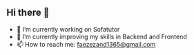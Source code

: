 ## Hi there 👋

- 🔭 I’m currently working on Sofatutor
- 🌱 I’m currently improving my skills in Backend and Frontend
- 📫 How to reach me: faezezand1365@gmail.com
